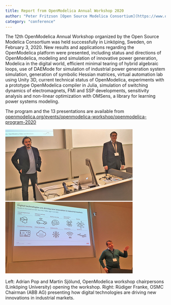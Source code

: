 ```yaml
---
title: Report from OpenModelica Annual Workshop 2020		
author: "Peter Fritzson [Open Source Modelica Consortium](https://www.openmodelica.org/)"
category: "conference"
---
```


The 12th OpenModelica Annual Workshop organized by the Open Source Modelica Consortium was held successfully in Linköping, Sweden, on February 3, 2020. New results and applications regarding the OpenModelica platform were presented, including status and directions of OpenModelica, modeling and simulation of innovative power generation, Modelica in the digital world, efficient minimal tearing of hybrid algebraic loops, use of DAEMode for simulation of industrial power generation system simulation, generation of symbolic Hessian matrices, virtual automation lab using Unity 3D, current technical status of OpenModelica, experiments with a prototype OpenModelica compiler in Julia, simulation of switching dynamics of electromagnets, FMI and SSP developments, sensitivity analysis and non-linear optimization with OMSens, a library for learning power systems modeling.

The program and the 13 presentations are available from [openmodelica.org/events/openmodelica-workshop/openmodelica-program-2020](https://www.openmodelica.org/events/openmodelica-workshop/openmodelica-program-2020)  

![](adrianandmartin.png) ![](rudiger.png) 

Left: Adrian Pop and Martin Sjölund, OpenModelica workshop chairpersons (Linköping University) opening the workshop. 
Right: Rüdiger Franke, OSMC Chairman (ABB AG) presenting how digital technologies are driving new innovations in industrial markets.
